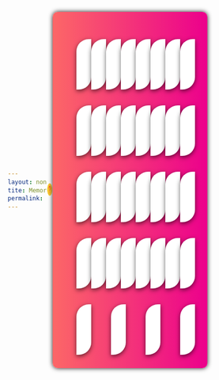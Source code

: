 ```yaml
---
layout: none
tite: Memory Game Simulation
permalink: /memorygame/
---
```


<style>
    * {
        margin: 0;
        padding: 0;
        box-sizing: border-box;
    }

    body{
        display: flex;
        align-items: center;
        justify-content: center;
        min-height: 100vh;
    }

    .card .back-view img{
        max-width: 60px;
    }

    .container{
        height: 720px;
        width: 720px;
        background: linear-gradient(to right, #fc6767, #ec008c);
        border-radius: 10px;
        padding: 25px;
        box-shadow: 0 0 10px;
    }

    .cards,
    .card,
    .view{
        display: flex;
        align-items: center;
        justify-content: center;
    }

    .cards{
        height: 100%;
        width: 100%;
        flex-wrap: wrap;
        justify-content: space-between;
    }

    .cards .card{
        height: calc(100% / 6 - 10px);
        width: calc(100% / 6 - 10px);
        position: relative;
        perspective: 800px;
        transform-style: preserve-3d;
    }

    .cards .card .view {
        width: 100%;
        height: 100%;
        background-color: #fff;
        border-radius: 25px 0;
        box-shadow: 0 3px 10px rgba(0, 0, 0, 0.616);
        position: absolute;
        transition: transform .25s linear;
        backface-visibility: hidden;
        pointer-events: none;
        user-select: none;
    }

    .cards .back-view{
        /* display: none;*/
        transform: rotateY(-180deg);
    }
    .card.flip .back-view{
        transform: rotateY(0);
    }
    .card.flip .front-view{
        transform: rotateY(180deg);
    }

    .card.vibration{
        animation: vibration 0.38s ease-in-out; 
    }

    @keyframes vibration {
        0%,
        100%{
            transform: translateX(0);
        }
        20%{
            transform: translateX(-13px);
        }
        40%{
            transform: translateX(13px);
        }
        60%{
            transform: translateX(-8px);
        }
        80%{
            transform: translateX(8px);
        }
    }

    .question_btn {
        background: none;
        border: none;
    }
</style>


<html>
    <body>
        <button class="question_btn" data-modal-target="#modal"><img src="https://github.com/SRIHITAKOTT1213/DVASS/blob/master/images/question.png?raw=true" width="30" height="30"></button>
        <div class="container">
            <ul class="cards">
                <li class="card">
                    <div class="view front-view"></div>
                    <div class="view back-view">
                        <img src="https://github.com/SRIHITAKOTT1213/DVASS/blob/master/images/memory/777.png?raw=true" alt="card-image">
                    </div>
                </li>
                <li class="card">
                    <div class="view front-view"></div>
                    <div class="view back-view">
                        <img src="https://github.com/SRIHITAKOTT1213/DVASS/blob/master/images/memory/cards.png?raw=true" alt="card-image">
                    </div>
                </li>
                <li class="card">
                    <div class="view front-view"></div>
                    <div class="view back-view">
                        <img src="https://github.com/SRIHITAKOTT1213/DVASS/blob/master/images/memory/chance.png?raw=true" alt="card-image">
                    </div>
                </li>
                <li class="card">
                    <div class="view front-view"></div>
                    <div class="view back-view">
                        <img src="https://github.com/SRIHITAKOTT1213/DVASS/blob/master/images/memory/cherry.png?raw=true" alt="card-image">
                    </div>
                </li>
                <li class="card">
                    <div class="view front-view"></div>
                    <div class="view back-view">
                        <img src="https://github.com/SRIHITAKOTT1213/DVASS/blob/master/images/memory/coins.png?raw=true" alt="card-image">
                    </div>
                </li>
                <li class="card">
                    <div class="view front-view"></div>
                    <div class="view back-view">
                        <img src="https://github.com/SRIHITAKOTT1213/DVASS/blob/master/images/memory/darts.png?raw=true" alt="card-image">
                    </div>
                </li>
                <li class="card">
                    <div class="view front-view"></div>
                    <div class="view back-view">
                        <img src="https://github.com/SRIHITAKOTT1213/DVASS/blob/master/images/memory/dealer.png?raw=true" alt="card-image">
                    </div>
                </li>
                <li class="card">
                    <div class="view front-view"></div>
                    <div class="view back-view">
                        <img src="https://github.com/SRIHITAKOTT1213/DVASS/blob/master/images/memory/diamond.png?raw=true" alt="card-image">
                    </div>
                </li>
                <li class="card">
                    <div class="view front-view"></div>
                    <div class="view back-view">
                        <img src="https://github.com/SRIHITAKOTT1213/DVASS/blob/master/images/memory/dice.png?raw=true" alt="card-image">
                    </div>
                </li>
                <li class="card">
                    <div class="view front-view"></div>
                    <div class="view back-view">
                        <img src="https://github.com/SRIHITAKOTT1213/DVASS/blob/master/images/memory/goldcard.png?raw=true" alt="card-image">
                    </div>
                </li>
                <li class="card">
                    <div class="view front-view"></div>
                    <div class="view back-view">
                        <img src="https://github.com/SRIHITAKOTT1213/DVASS/blob/master/images/memory/heart.png?raw=true" alt="card-image">
                    </div>
                </li>
                <li class="card">
                    <div class="view front-view"></div>
                    <div class="view back-view">
                        <img src="https://github.com/SRIHITAKOTT1213/DVASS/blob/master/images/memory/jackpot.png?raw=true" alt="card-image">
                    </div>
                </li>
                <li class="card">
                    <div class="view front-view"></div>
                    <div class="view back-view">
                        <img src="https://github.com/SRIHITAKOTT1213/DVASS/blob/master/images/memory/lemon.png?raw=true" alt="card-image">
                    </div>
                </li>
                <li class="card">
                    <div class="view front-view"></div>
                    <div class="view back-view">
                        <img src="https://github.com/SRIHITAKOTT1213/DVASS/blob/master/images/memory/luck.png?raw=true" alt="card-image">
                    </div>
                </li>
                <li class="card">
                    <div class="view front-view"></div>
                    <div class="view back-view">
                        <img src="https://github.com/SRIHITAKOTT1213/DVASS/blob/master/images/memory/poker.png?raw=true" alt="card-image">
                    </div>
                </li>
                <li class="card">
                    <div class="view front-view"></div>
                    <div class="view back-view">
                        <img src="https://github.com/SRIHITAKOTT1213/DVASS/blob/master/images/memory/slot.png?raw=true" alt="card-image">
                    </div>
                </li>
                <li class="card">
                    <div class="view front-view"></div>
                    <div class="view back-view">
                        <img src="https://github.com/SRIHITAKOTT1213/DVASS/blob/master/images/memory/spades.png?raw=true" alt="card-image">
                    </div>
                </li>
                <li class="card">
                    <div class="view front-view"></div>
                    <div class="view back-view">
                        <img src="https://github.com/SRIHITAKOTT1213/DVASS/blob/master/images/memory/wheel.png?raw=true" alt="card-image">
                    </div>
                </li>
                <li class="card">
                    <div class="view front-view"></div>
                    <div class="view back-view">
                        <img src="https://github.com/SRIHITAKOTT1213/DVASS/blob/master/images/memory/777.png?raw=true" alt="card-image">
                    </div>
                </li>
                <li class="card">
                    <div class="view front-view"></div>
                    <div class="view back-view">
                        <img src="https://github.com/SRIHITAKOTT1213/DVASS/blob/master/images/memory/cards.png?raw=true" alt="card-image">
                    </div>
                </li>
                <li class="card">
                    <div class="view front-view"></div>
                    <div class="view back-view">
                        <img src="https://github.com/SRIHITAKOTT1213/DVASS/blob/master/images/memory/chance.png?raw=true" alt="card-image">
                    </div>
                </li>
                <li class="card">
                    <div class="view front-view"></div>
                    <div class="view back-view">
                        <img src="https://github.com/SRIHITAKOTT1213/DVASS/blob/master/images/memory/cherry.png?raw=true" alt="card-image">
                    </div>
                </li>
                <li class="card">
                    <div class="view front-view"></div>
                    <div class="view back-view">
                        <img src="https://github.com/SRIHITAKOTT1213/DVASS/blob/master/images/memory/coins.png?raw=true" alt="card-image">
                    </div>
                </li>
                <li class="card">
                    <div class="view front-view"></div>
                    <div class="view back-view">
                        <img src="https://github.com/SRIHITAKOTT1213/DVASS/blob/master/images/memory/darts.png?raw=true" alt="card-image">
                    </div>
                </li>
                <li class="card">
                    <div class="view front-view"></div>
                    <div class="view back-view">
                        <img src="https://github.com/SRIHITAKOTT1213/DVASS/blob/master/images/memory/dealer.png?raw=true" alt="card-image">
                    </div>
                </li>
                <li class="card">
                    <div class="view front-view"></div>
                    <div class="view back-view">
                        <img src="https://github.com/SRIHITAKOTT1213/DVASS/blob/master/images/memory/diamond.png?raw=true" alt="card-image">
                    </div>
                </li>
                <li class="card">
                    <div class="view front-view"></div>
                    <div class="view back-view">
                        <img src="https://github.com/SRIHITAKOTT1213/DVASS/blob/master/images/memory/dice.png?raw=true" alt="card-image">
                    </div>
                </li>
                <li class="card">
                    <div class="view front-view"></div>
                    <div class="view back-view">
                        <img src="https://github.com/SRIHITAKOTT1213/DVASS/blob/master/images/memory/goldcard.png?raw=true" alt="card-image">
                    </div>
                </li>
                <li class="card">
                    <div class="view front-view"></div>
                    <div class="view back-view">
                        <img src="https://github.com/SRIHITAKOTT1213/DVASS/blob/master/images/memory/heart.png?raw=true" alt="card-image">
                    </div>
                </li>
                <li class="card">
                    <div class="view front-view"></div>
                    <div class="view back-view">
                        <img src="https://github.com/SRIHITAKOTT1213/DVASS/blob/master/images/memory/jackpot.png?raw=true" alt="card-image">
                    </div>
                </li>
                <li class="card">
                    <div class="view front-view"></div>
                    <div class="view back-view">
                        <img src="https://github.com/SRIHITAKOTT1213/DVASS/blob/master/images/memory/lemon.png?raw=true" alt="card-image">
                    </div>
                </li>
                <li class="card">
                    <div class="view front-view"></div>
                    <div class="view back-view">
                        <img src="https://github.com/SRIHITAKOTT1213/DVASS/blob/master/images/memory/luck.png?raw=true" alt="card-image">
                    </div>
                </li>
                <li class="card">
                    <div class="view front-view"></div>
                    <div class="view back-view">
                        <img src="https://github.com/SRIHITAKOTT1213/DVASS/blob/master/images/memory/poker.png?raw=true" alt="card-image">
                    </div>
                </li>
                <li class="card">
                    <div class="view front-view"></div>
                    <div class="view back-view">
                        <img src="https://github.com/SRIHITAKOTT1213/DVASS/blob/master/images/memory/slot.png?raw=true" alt="card-image">
                    </div>
                </li>
                <li class="card">
                    <div class="view front-view"></div>
                    <div class="view back-view">
                        <img src="https://github.com/SRIHITAKOTT1213/DVASS/blob/master/images/memory/spades.png?raw=true" alt="card-image">
                    </div>
                </li>
                <li class="card">
                    <div class="view front-view"></div>
                    <div class="view back-view">
                        <img src="https://github.com/SRIHITAKOTT1213/DVASS/blob/master/images/memory/wheel.png?raw=true" alt="card-image">
                    </div>
                </li>
            </ul>
        </div>
    </body>
</html>

<script>
    //modal js
    const openModalButtons = document.querySelectorAll('[data-modal-target]')
    const closeModalButtons = document.querySelectorAll('[data-close-button]')
    const overlay = document.getElementById('overlay')

    openModalButtons.forEach(button => {
        button.addEventListener('click', () => {
            const modal = document.querySelector(button.dataset.modalTarget)
            openModal(modal)
        })
    })

    overlay.addEventListener('click', () => {
        const modals = document.querySelectorAll('.modal.active')
        modals.forEach(modal => {
            closeModal(modal)
        })
    })

    closeModalButtons.forEach(button => {
        button.addEventListener('click', () => {
            const modal = button.closest('.modal')
            closeModal(modal)
        })
    })

    function openModal(modal) {
        if (modal == null) return
        modal.classList.add('active')
        overlay.classList.add('active')
    }

    function closeModal(modal) {
        if (modal == null) return
        modal.classList.remove('active')
        overlay.classList.remove('active')
    }

    //memory game js
    const cards = document.querySelectorAll('.card');
    let cardOne, cardTwo;
    let dis_Deck = false;
    let matchedCard = 0;

    function flipCard(e){
        let clickedCard = e.target;
        
        if(clickedCard !== cardOne && !dis_Deck) {
            clickedCard.classList.add('flip');
            
            if(!cardOne) {
                return cardOne = clickedCard;
            }

            cardTwo = clickedCard;
            dis_Deck = true;

            let cardOneImg = cardOne.querySelector('img').src,
            cardTwoImg = cardTwo.querySelector('img').src;
            matchCards(cardOneImg, cardTwoImg);
        }
    }

    function matchCards(img1, img2){
        if(img1 == img2){ 
            
            matchedCard++;
            if(matchedCard == 40){
                setTimeout(() => {
                    return shuffCard();
                }, 1200);
            }
            
            cardOne.removeEventListener('click', flipCard);
            cardTwo.removeEventListener('click', flipCard);
            cardOne = cardTwo = '';
            return dis_Deck = false;
        }
        else{
            setTimeout(() => {
                cardOne.classList.add('vibration');
                cardTwo.classList.add('vibration');
            }, 400);
            setTimeout(() => {
                cardOne.classList.remove('vibration', 'flip');
                cardTwo.classList.remove('vibration', 'flip');
                cardOne = cardTwo = '';
                dis_Deck = false;
            }, 1200);
        }
    }

    function shuffCard(){
        matchedCard = 0;
        cardOne = cardTwo = '';

        let array = [1, 2, 3, 4, 5, 6, 7, 8, 9 , 10, 11, 12, 13, 14, 15, 16, 17, 18, 1, 2, 3, 4, 5, 6, 7, 8, 9 , 10, 11, 12, 13, 14, 15, 16, 17, 18]
        array.sort(() => Math.random() > 0.5 ? 1 : -1);

        cards.forEach((card) => {
            card.classList.remove('flip');
            card.addEventListener('click', flipCard);
        
        });
    }
    shuffCard();


    cards.forEach(card => {
        card.addEventListener('click', flipCard)

    // card.classList.add('flip')
    });
</script>